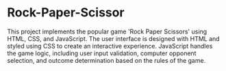 # Rock-Paper-Scissor
This project implements the popular game 'Rock Paper Scissors' using HTML, CSS, and JavaScript. The user interface is designed with HTML and styled using CSS to create an interactive experience. JavaScript handles the game logic, including user input validation, computer opponent selection, and outcome determination based on the rules of the game. 
